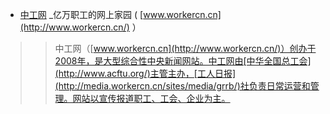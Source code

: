 - [中工网](http://www.workercn.cn/) _亿万职工的网上家园 ( [www.workercn.cn](http://www.workercn.cn/) ）

>> 中工网（[www.workercn.cn](http://www.workercn.cn/)）创办于2008年，是大型综合性中央新闻网站。中工网由[中华全国总工会](http://www.acftu.org/)主管主办，[工人日报](http://media.workercn.cn/sites/media/grrb/)社负责日常运营和管理。网站以宣传报道职工、工会、企业为主。
